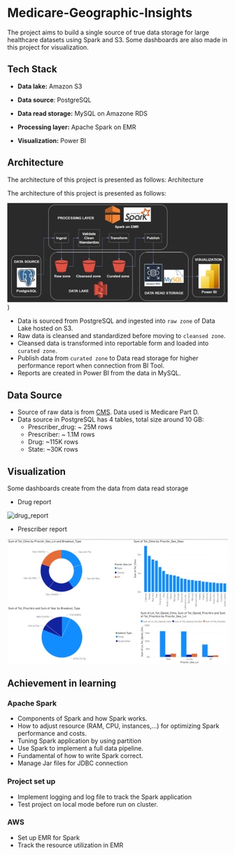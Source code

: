 # Medicare-Geographic-Insights

The project aims to build a single source of true data storage for large healthcare datasets using Spark and S3. Some dashboards are also made in this project for visualization.
## **Tech Stack**

- **Data lake:** Amazon S3

- **Data source**: PostgreSQL

- **Data read storage:** MySQL on Amazone RDS

- **Processing layer:** Apache Spark on EMR

- **Visualization:** Power BI


## **Architecture**
The architecture of this project is presented as follows:
Architecture

The architecture of this project is presented as follows:

![architecture_2](https://github.com/DivyamSobti/Medicare-Geographic-Insights/blob/main/Visualization/architecture_2.png))

- Data is sourced from PostgreSQL and ingested into `raw zone` of Data Lake hosted on S3.
- Raw data is cleansed and standardized before moving to `cleansed zone`.
- Cleansed data is transformed into reportable form and loaded into `curated zone`. 
- Publish data from `curated zone` to Data read storage for higher performance report when connection from BI Tool.
- Reports are created in Power BI from the data in MySQL.


## **Data Source**
- Source of raw data is from [CMS](https://data.cms.gov/provider-summary-by-type-of-service). Data used is Medicare Part D.
- Data source in PostgreSQL has 4 tables, total size around 10 GB:
    - Prescriber_drug: ~ 25M rows
    - Prescriber: ~ 1.1M rows
    - Drug: ~115K rows
    - State: ~30K rows
## **Visualization**
Some dashboards create from the data from data read storage
- Drug report

![drug_report]((https://github.com/DivyamSobti/Medicare-Geographic-Insights/blob/main/Visualization/PieChart.png))

- Prescriber report

![prescriber_report](https://github.com/DivyamSobti/Medicare-Geographic-Insights/blob/main/Visualization/Screenshot%20(2).png)

## **Achievement in learning**
### Apache Spark
- Components of Spark and how Spark works.
- How to adjust resource (RAM, CPU, instances,...) for optimizing Spark performance and costs.
- Tuning Spark application by using partition
- Use Spark to implement a full data pipeline.
- Fundamental of how to write Spark correct.
- Manage Jar files for JDBC connection
### Project set up
- Implement logging and log file to track the Spark application
- Test project on local mode before run on cluster.
### AWS
- Set up EMR for Spark
- Track the resource utilization in EMR
